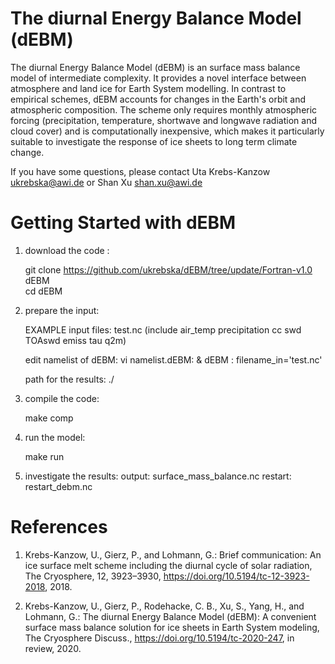 The diurnal Energy Balance Model (dEBM)
======

The diurnal Energy Balance Model (dEBM) is an surface mass balance model of intermediate complexity. It provides a novel interface between atmosphere and land ice for Earth System modelling. In contrast to empirical schemes, dEBM accounts for changes in the Earth's orbit and atmospheric composition. The scheme only requires monthly atmospheric forcing (precipitation, temperature, shortwave and longwave radiation and cloud cover) and is computationally inexpensive, which makes it particularly suitable to investigate the response of ice sheets to long term climate change.

If you have some questions, please contact Uta Krebs-Kanzow <ukrebska@awi.de> or Shan Xu <shan.xu@awi.de>

Getting Started with dEBM
=============

1. download the code :

   git clone https://github.com/ukrebska/dEBM/tree/update/Fortran-v1.0 dEBM    
   cd dEBM

2. prepare the input:

   EXAMPLE input files: test.nc (include air_temp precipitation cc swd TOAswd emiss tau q2m)

   edit namelist of dEBM:
      vi namelist.dEBM:
          & dEBM : filename_in='test.nc'

   path for the results:
   ./

3. compile the code:

   make comp

4. run the model:

   make run

5. investigate the results:
   output: surface_mass_balance.nc
   restart: restart_debm.nc

References
==========

1. Krebs-Kanzow, U., Gierz, P., and Lohmann, G.: Brief communication: An ice surface melt scheme including the diurnal cycle of solar radiation, The Cryosphere, 12, 3923–3930, https://doi.org/10.5194/tc-12-3923-2018, 2018.

2. Krebs-Kanzow, U., Gierz, P., Rodehacke, C. B., Xu, S., Yang, H., and Lohmann, G.: The diurnal Energy Balance Model (dEBM): A convenient surface mass balance solution for ice sheets in Earth System modeling, The Cryosphere Discuss., https://doi.org/10.5194/tc-2020-247, in review, 2020.
